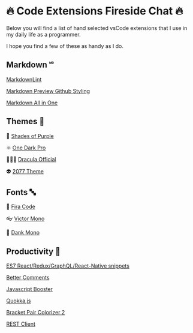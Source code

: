 # 🔥 Code Extensions Fireside Chat 🔥

Below you will find a list of hand selected vsCode extensions
that I use in my daily life as a programmer.

I hope you find a few of these as handy as I do.

## Markdown 🅫

[MarkdownLint](https://marketplace.visualstudio.com/items?itemName=DavidAnson.vscode-markdownlint)

[Markdown Preview Github Styling](https://marketplace.visualstudio.com/items?itemName=bierner.markdown-preview-github-styles)

[Markdown All in One](https://marketplace.visualstudio.com/items?itemName=yzhang.markdown-all-https://marketplace.visualstudio.com/items?itemName=WallabyJs.quokka-vscodein-one)

## Themes 🎨

🦄 [Shades of Purple](https://marketplace.visualstudio.com/items?itemName=ahmadawais.shades-of-purple)

⚛️ [One Dark Pro](https://marketplace.visualstudio.com/items?itemName=zhuangtongfa.Material-theme)

🧛🏻‍♂️ [Dracula Official](https://marketplace.visualstudio.com/items?itemName=dracula-theme.theme-dracula)

👽 [2077 Theme](https://marketplace.visualstudio.com/items?itemName=Endormi.2077-theme)

## Fonts 🔤

🎉 [Fira Code](https://github.com/tonsky/FiraCode)

👓 [Victor Mono](https://rubjo.github.io/victor-mono/)

💸 [Dank Mono](https://dank.sh/)

## Productivity 💼

[ES7 React/Redux/GraphQL/React-Native snippets](https://marketplace.visualstudio.com/itemdetails?itemName=dsznajder.es7-react-js-snippets)

[Better Comments](https://marketplace.visualstudio.com/items?itemName=aaron-bond.better-comments)

[Javascript Booster](https://marketplace.visualstudio.com/items?itemName=sburg.vscode-javascript-booster)

[Quokka.js](https://marketplace.visualstudio.com/items?itemName=WallabyJs.quokka-vscode)

[Bracket Pair Colorizer 2](https://marketplace.visualstudio.com/items?itemName=CoenraadS.bracket-pair-colorizer)

[REST Client](https://marketplace.visualstudio.com/items?itemName=humao.rest-client)